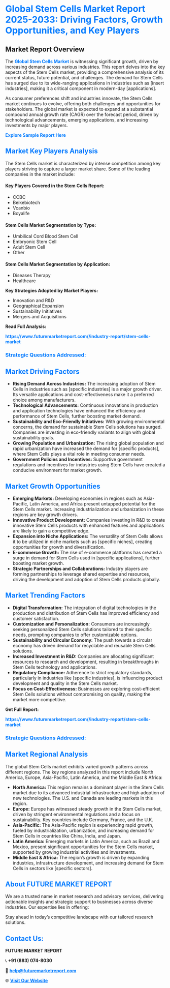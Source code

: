 <h1 style="color: #007BFF;">Global Stem Cells Market Report 2025-2033: Driving Factors, Growth Opportunities, and Key Players</h1>

<section id="overview">
<h2>Market Report Overview</h2>
<p>The <a href="https://www.futuremarketreport.com//industry-report/stem-cells-market" style="color: #007BFF; text-decoration: none;"><strong>Global Stem Cells Market</strong></a> is witnessing significant growth, driven by increasing demand across various industries. This report delves into the key aspects of the Stem Cells market, providing a comprehensive analysis of its current status, future potential, and challenges. The demand for Stem Cells has surged due to its wide-ranging applications in industries such as [insert industries], making it a critical component in modern-day [applications].</p>
<p>As consumer preferences shift and industries innovate, the Stem Cells market continues to evolve, offering both challenges and opportunities for stakeholders. The global market is expected to expand at a substantial compound annual growth rate (CAGR) over the forecast period, driven by technological advancements, emerging applications, and increasing investments by major players.</p>
</section>

<section id="overview">
<p><a href="https://www.futuremarketreport.com//request-sample/reportId=80315" style="color: #007BFF; text-decoration: none;"><strong>Explore Sample Report Here</strong></a></p>
</section>

<section id="key-players">
<h2 style="color: #007BFF;">Market Key Players Analysis</h2>
<p>The Stem Cells market is characterized by intense competition among key players striving to capture a larger market share. Some of the leading companies in the market include:</p>
<h4>Key Players Covered in the Stem Cells Report:</h4>
<ul><li>CCBC</li><li>Beikebiotech</li><li>Vcanbio</li><li>Boyalife</li></ul>
<h4>Stem Cells Market Segmentation by Type:</h4>
<ul><li>Umbilical Cord Blood Stem Cell</li><li>Embryonic Stem Cell</li><li>Adult Stem Cell</li><li>Other</li></ul>

<h4>Stem Cells Market Segmentation by Application:</h4>
<ul><li>Diseases Therapy</li><li>Healthcare</li></ul>
<p><strong>Key Strategies Adopted by Market Players:</strong></p>
<ul>
<li>Innovation and R&D</li>
<li>Geographical Expansion</li>
<li>Sustainability Initiatives</li>
<li>Mergers and Acquisitions</li>
</ul>
</section>

<section>
<p><strong>Read Full Analysis: </strong></p><a href="https://www.futuremarketreport.com//industry-report/stem-cells-market" style="color: #007BFF; text-decoration: none;"><strong>https://www.futuremarketreport.com//industry-report/stem-cells-market</strong></a>
<h3 style="color: #007BFF;">Strategic Questions Addressed:</h3>
</section>

<section id="driving-factors">
<h2 style="color: #007BFF;">Market Driving Factors</h2>
<ul>
<li><strong>Rising Demand Across Industries:</strong> The increasing adoption of Stem Cells in industries such as [specific industries] is a major growth driver. Its versatile applications and cost-effectiveness make it a preferred choice among manufacturers.</li>
<li><strong>Technological Advancements:</strong> Continuous innovations in production and application technologies have enhanced the efficiency and performance of Stem Cells, further boosting market demand.</li>
<li><strong>Sustainability and Eco-Friendly Initiatives:</strong> With growing environmental concerns, the demand for sustainable Stem Cells solutions has surged. Companies are investing in eco-friendly variants to align with global sustainability goals.</li>
<li><strong>Growing Population and Urbanization:</strong> The rising global population and rapid urbanization have increased the demand for [specific products], where Stem Cells plays a vital role in meeting consumer needs.</li>
<li><strong>Government Policies and Incentives:</strong> Supportive government regulations and incentives for industries using Stem Cells have created a conducive environment for market growth.</li>
</ul>
</section>

<section id="growth-opportunities">
<h2 style="color: #007BFF;">Market Growth Opportunities</h2>
<ul>
<li><strong>Emerging Markets:</strong> Developing economies in regions such as Asia-Pacific, Latin America, and Africa present untapped potential for the Stem Cells market. Increasing industrialization and urbanization in these regions are key growth drivers.</li>
<li><strong>Innovative Product Development:</strong> Companies investing in R&D to create innovative Stem Cells products with enhanced features and applications are likely to gain a competitive edge.</li>
<li><strong>Expansion into Niche Applications:</strong> The versatility of Stem Cells allows it to be utilized in niche markets such as [specific niches], creating opportunities for growth and diversification.</li>
<li><strong>E-commerce Growth:</strong> The rise of e-commerce platforms has created a surge in demand for Stem Cells used in [specific applications], further boosting market growth.</li>
<li><strong>Strategic Partnerships and Collaborations:</strong> Industry players are forming partnerships to leverage shared expertise and resources, driving the development and adoption of Stem Cells products globally.</li>
</ul>
</section>

<section id="trending-factors">
<h2 style="color: #007BFF;">Market Trending Factors</h2>
<ul>
<li><strong>Digital Transformation:</strong> The integration of digital technologies in the production and distribution of Stem Cells has improved efficiency and customer satisfaction.</li>
<li><strong>Customization and Personalization:</strong> Consumers are increasingly seeking personalized Stem Cells solutions tailored to their specific needs, prompting companies to offer customizable options.</li>
<li><strong>Sustainability and Circular Economy:</strong> The push towards a circular economy has driven demand for recyclable and reusable Stem Cells solutions.</li>
<li><strong>Increased Investment in R&D:</strong> Companies are allocating significant resources to research and development, resulting in breakthroughs in Stem Cells technology and applications.</li>
<li><strong>Regulatory Compliance:</strong> Adherence to strict regulatory standards, particularly in industries like [specific industries], is influencing product development and quality in the Stem Cells market.</li>
<li><strong>Focus on Cost-Effectiveness:</strong> Businesses are exploring cost-efficient Stem Cells solutions without compromising on quality, making the market more competitive.</li>
</ul>
</section>

<section>
<p><strong>Get Full Report: </strong></p><a href="https://www.futuremarketreport.com//industry-report/stem-cells-market" style="color: #007BFF; text-decoration: none;"><strong>https://www.futuremarketreport.com//industry-report/stem-cells-market</strong></a>
<h3 style="color: #007BFF;">Strategic Questions Addressed:</h3>
</section>


<section id="regional-analysis">
<h2 style="color: #007BFF;">Market Regional Analysis</h2>
<p>The global Stem Cells market exhibits varied growth patterns across different regions. The key regions analyzed in this report include North America, Europe, Asia-Pacific, Latin America, and the Middle East & Africa:</p>
<ul>
<li><strong>North America:</strong> This region remains a dominant player in the Stem Cells market due to its advanced industrial infrastructure and high adoption of new technologies. The U.S. and Canada are leading markets in this region.</li>
<li><strong>Europe:</strong> Europe has witnessed steady growth in the Stem Cells market, driven by stringent environmental regulations and a focus on sustainability. Key countries include Germany, France, and the U.K.</li>
<li><strong>Asia-Pacific:</strong> The Asia-Pacific region is experiencing rapid growth, fueled by industrialization, urbanization, and increasing demand for Stem Cells in countries like China, India, and Japan.</li>
<li><strong>Latin America:</strong> Emerging markets in Latin America, such as Brazil and Mexico, present significant opportunities for the Stem Cells market, supported by growing industrial activities and investments.</li>
<li><strong>Middle East & Africa:</strong> The region’s growth is driven by expanding industries, infrastructure development, and increasing demand for Stem Cells in sectors like [specific sectors].</li>
</ul>
</section>

<footer>
<h2 style="color: #007BFF;">About FUTURE MARKET REPORT</h2>
<p>We are a trusted name in market research and advisory services, delivering actionable insights and strategic support to businesses across diverse industries. Our expertise lies in offering:</p>

<p>Stay ahead in today’s competitive landscape with our tailored research solutions.</p>

<h2 style="color: #007BFF;">Contact Us:</h2>
<p><strong>FUTURE MARKET REPORT</strong></p>
<p>📞 <strong>+91 (883) 074-8030</strong></p>
<p>📧 <strong><a href="mailto:help@futuremarketreport.com" style="color: #007BFF;">help@futuremarketreport.com</a></strong></p>
<p>🌐 <strong><a href="https://www.futuremarketreport.com/" style="color: #007BFF;">Visit Our Website</a></strong></p>
</footer>